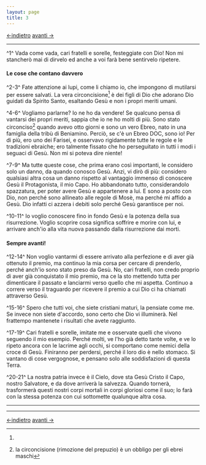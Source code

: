 ```yaml
---
layout: page
title: 3
---
```

[<-indietro](fil02.html) [avanti ->](fil04.html)

--------------------------------
^1^ Vada come vada, cari fratelli e sorelle, festeggiate con
Dio\! Non mi stancherò mai di dirvelo ed anche a voi farà bene
sentirvelo ripetere.

#### Le cose che contano davvero

^2-3^ Fate attenzione ai lupi, come li chiamo io, che impongono
di mutilarsi per essere salvati. La vera
circoncisione[^31] è dei figli di Dio che adorano Dio
guidati da Spirito Santo, esaltando Gesù e non i propri meriti umani.

^4-6^ Vogliamo parlarne? Io ne ho da vendere\! Se qualcuno
pensa di vantarsi dei propri meriti, sappia che io ne ho molti di più.
Sono stato circonciso[^32] quando avevo otto giorni e
sono un vero Ebreo, nato in una famiglia della tribù di Beniamino.
Perciò, se c'è un Ebreo DOC, sono io\! Per di più, ero uno dei Farisei,
e osservavo rigidamente tutte le regole e le tradizioni ebraiche; ero
talmente fissato che ho perseguitato in tutti i modi i seguaci di Gesù.
Non mi si poteva dire niente\!

^7-9^ Ma tutte queste cose, che prima erano così importanti, le considero solo un danno, da quando conosco Gesù. Anzi, vi dirò di più: considero qualsiasi altra cosa un danno rispetto al vantaggio immenso di conoscere Gesù il Protagonista, il mio Capo. Ho abbandonato tutto, considerandolo spazzatura, per poter avere Gesù e appartenere a lui. E sono a posto con Dio, non perché sono allineato alle regole di Mosè, ma perché mi affido a Gesù. Dio infatti ci azzera i debiti solo perché Gesù garantisce per noi.

^10-11^ Io voglio conoscere fino in fondo Gesù e la potenza
della sua risurrezione. Voglio scoprire cosa significa soffrire e morire
con lui, e arrivare anch'io alla vita nuova passando dalla risurrezione
dai morti.

#### Sempre avanti\!

^12-14^ Non voglio vantarmi di essere arrivato alla perfezione
e di aver già ottenuto il premio, ma continuo la mia corsa per cercare
di prenderlo, perché anch'io sono stato preso da Gesù. No, cari
fratelli, non credo proprio di aver già conquistato il mio premio, ma ce
la sto mettendo tutta per dimenticare il passato e lanciarmi verso
quello che mi aspetta. Continuo a correre verso il traguardo per
ricevere il premio a cui Dio ci ha chiamati attraverso Gesù.

^15-16^ Spero che tutti voi, che siete cristiani maturi, la
pensiate come me. Se invece non siete d'accordo, sono certo che Dio vi
illuminerà. Nel frattempo mantenete i risultati che avete raggiunto.

^17-19^ Cari fratelli e sorelle, imitate me e osservate quelli
che vivono seguendo il mio esempio. Perché molti, ve l'ho già detto
tante volte, e ve lo ripeto ancora con le lacrime agli occhi, si
comportano come nemici della croce di Gesù. Finiranno per perdersi,
perché il loro dio è nello stomaco. Si vantano di cose vergognose, e
pensano solo alle soddisfazioni di questa Terra.

^20-21^ La nostra patria invece è il Cielo, dove sta Gesù
Cristo il Capo, nostro Salvatore, e da dove arriverà la salvezza. Quando
tornerà, trasformerà questi nostri corpi mortali in corpi gloriosi come
il suo; lo farà con la stessa potenza con cui sottomette qualunque altra
cosa.

---------------------------------------

[^31]: 
[^32]: la circoncisione (rimozione del prepuzio) è un obbligo per gli ebrei
maschi

---------------------------------------
[<-indietro](fil02.html) [avanti ->](fil04.html)
